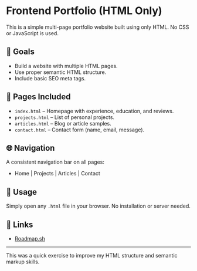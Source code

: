 # Frontend Portfolio (HTML Only)

This is a simple multi-page portfolio website built using only HTML. No CSS or JavaScript is used.

## 🎯 Goals

- Build a website with multiple HTML pages.
- Use proper semantic HTML structure.
- Include basic SEO meta tags.

## 📄 Pages Included

- `index.html` – Homepage with experience, education, and reviews.
- `projects.html` – List of personal projects.
- `articles.html` – Blog or article samples.
- `contact.html` – Contact form (name, email, message).

## 🌐 Navigation

A consistent navigation bar on all pages:
- Home | Projects | Articles | Contact

## 🚀 Usage

Simply open any `.html` file in your browser. No installation or server needed.

## 🔗 Links

- [Roadmap.sh](https://roadmap.sh/projects/basic-html-website)

---

This was a quick exercise to improve my HTML structure and semantic markup skills.
